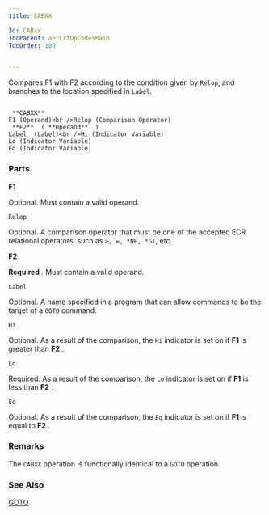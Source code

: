```yaml
---
title: CABXX

Id: CABxx
TocParent: aerLrfOpCodesMain
TocOrder: 180


---
```


Compares F1 with F2 according to the condition given by ```Relop```, and branches to the location specified in ```Label```. 

```

 **CABXX** 
F1 (Operand)<br />Relop (Comparison Operator)
 **F2**  ( **Operand**  )
Label  (Label)<br />Hi (Indicator Variable)
Lo (Indicator Variable)
Eq (Indicator Variable) 
```

### Parts

**F1** 

Optional. Must contain a valid operand.


```Relop```

Optional. A comparison operator that must be one of the accepted ECR relational operators, such as ```>, =, *NE, *GT```, etc.


**F2** 

**Required** . Must contain a valid operand.


```Label```

Optional. A name specified in a program that can allow commands to be the target of a ```GOTO``` command.


```Hi```

Optional. As a result of the comparison, the ```Hi``` indicator is set on if **F1** is greater than **F2** .


```Lo```

Required. As a result of the comparison, the ```Lo``` indicator is set on if **F1** is less than **F2** .


```Eq```

Optional. As a result of the comparison, the ```Eq``` indicator is set on if **F1** is equal to **F2** .


### Remarks
The ```CABXX``` operation is functionally identical to a ```GOTO``` operation. 

### See Also
[GOTO](GOTO.html) 

